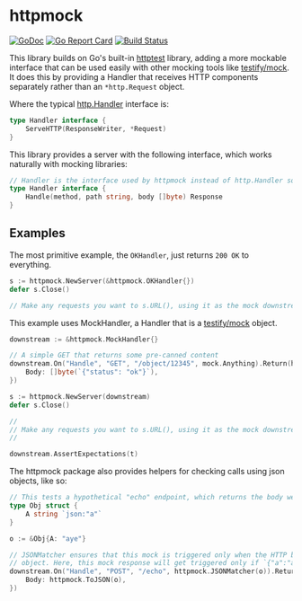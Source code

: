# httpmock

<a href="https://godoc.org/github.com/dankinder/httpmock"><img src="https://godoc.org/github.com/dankinder/httpmock?status.svg" alt="GoDoc" /></a>
<a href="https://goreportcard.com/report/github.com/dankinder/httpmock"><img src="https://goreportcard.com/badge/github.com/dankinder/httpmock" alt="Go Report Card" /></a>
<a href="https://travis-ci.org/dankinder/httpmock"><img src="https://travis-ci.org/dankinder/httpmock.svg?branch=master" alt="Build Status" /></a>

This library builds on Go's built-in [httptest](https://golang.org/pkg/net/http/httptest/) library, adding a more
mockable interface that can be used easily with other mocking tools like
[testify/mock](https://godoc.org/github.com/stretchr/testify/mock). It does this by providing a Handler that receives
HTTP components separately rather than an `*http.Request` object.

Where the typical [http.Handler](https://golang.org/pkg/net/http/#Handler) interface is:
```go
type Handler interface {
	ServeHTTP(ResponseWriter, *Request)
}
```
This library provides a server with the following interface, which works naturally with mocking libraries:
```go
// Handler is the interface used by httpmock instead of http.Handler so that it can be mocked very easily.
type Handler interface {
	Handle(method, path string, body []byte) Response
}
```

## Examples

The most primitive example, the `OKHandler`, just returns `200 OK` to everything.
```go
s := httpmock.NewServer(&httpmock.OKHandler{})
defer s.Close()

// Make any requests you want to s.URL(), using it as the mock downstream server
```

This example uses MockHandler, a Handler that is a [testify/mock](https://godoc.org/github.com/stretchr/testify/mock)
object.

```go
downstream := &httpmock.MockHandler{}

// A simple GET that returns some pre-canned content
downstream.On("Handle", "GET", "/object/12345", mock.Anything).Return(httpmock.Response{
    Body: []byte(`{"status": "ok"}`),
})

s := httpmock.NewServer(downstream)
defer s.Close()

//
// Make any requests you want to s.URL(), using it as the mock downstream server
//

downstream.AssertExpectations(t)
```

The httpmock package also provides helpers for checking calls using json objects, like so:

```go
// This tests a hypothetical "echo" endpoint, which returns the body we pass to it.
type Obj struct {
    A string `json:"a"`
}

o := &Obj{A: "aye"}

// JSONMatcher ensures that this mock is triggered only when the HTTP body, when deserialized, matches the given
// object. Here, this mock response will get triggered only if `{"a":"aye"}` is sent.
downstream.On("Handle", "POST", "/echo", httpmock.JSONMatcher(o)).Return(httpmock.Response{
    Body: httpmock.ToJSON(o),
})
```
